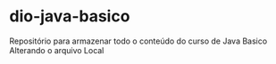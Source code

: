 # dio-java-basico
Repositório para armazenar todo o conteúdo do curso de Java Basico 
Alterando o arquivo Local
